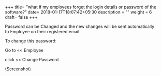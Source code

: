 +++
title= "what if my employees forget the login details or password of the software?"
date= 2018-01-17T18:07:42+05:30
description = ""
weight = 6
draft= false
+++

Password can be Changed and the new changes will be sent automatically to Employee on their registered email . 

To change this password:

Go to << Employee

click << Change Password

(Screenshot)